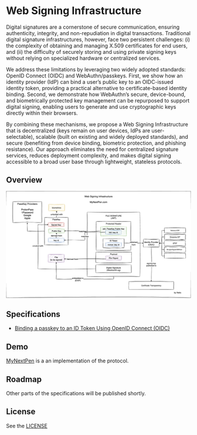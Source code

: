 # Web Signing Infrastructure <!-- omit in toc -->

Digital signatures are a cornerstone of secure communication, ensuring
authenticity, integrity, and non-repudiation in digital transactions.
Traditional digital signature infrastructures, however, face two persistent
challenges: (i) the complexity of obtaining and managing X.509 certificates for
end users, and (ii) the difficulty of securely storing and using private signing
keys without relying on specialized hardware or centralized services.

We address these limitations by leveraging two widely adopted standards: OpenID
Connect (OIDC) and WebAuthn/passkeys. First, we show how an identity provider
(IdP) can bind a user’s public key to an OIDC-issued identity token, providing a
practical alternative to certificate-based identity binding. Second, we
demonstrate how WebAuthn’s secure, device-bound, and biometrically protected key
management can be repurposed to support digital signing, enabling users to
generate and use cryptographic keys directly within their browsers.

By combining these mechanisms, we propose a Web Signing Infrastructure that is
decentralized (keys remain on user devices, IdPs are user-selectable), scalable
(built on existing and widely deployed standards), and secure (benefiting from
device binding, biometric protection, and phishing resistance). Our approach
eliminates the need for centralized signature services, reduces deployment
complexity, and makes digital signing accessible to a broad user base through
lightweight, stateless protocols.
  
## Overview

![wsi diagram](./diagrams/mnid-web-signing-infrastructure-v1.drawio.png)

## Specifications

- [Binding a passkey to an ID Token Using OpenID Connect (OIDC)](./id-token-binding.md)

## Demo

[MyNextPen](https://mynextpen.com/) is a an implementation of the protocol.

## Roadmap

Other parts of the specifications will be published shortly.

## License

See the [LICENSE](./LICENSE)
